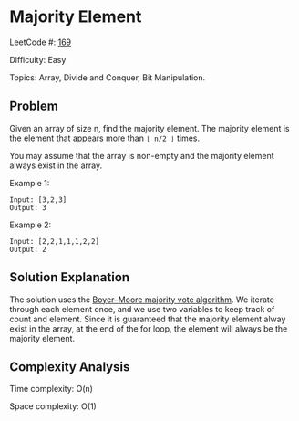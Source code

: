 # Majority Element

LeetCode #: [169](https://leetcode.com/problems/majority-element/)

Difficulty: Easy

Topics: Array, Divide and Conquer, Bit Manipulation.

## Problem

Given an array of size n, find the majority element. The majority element is the element that appears more than `⌊ n/2 ⌋` times.

You may assume that the array is non-empty and the majority element always exist in the array.

Example 1:

```text
Input: [3,2,3]
Output: 3
```

Example 2:

```text
Input: [2,2,1,1,1,2,2]
Output: 2
```

## Solution Explanation

The solution uses the [Boyer–Moore majority vote algorithm](https://en.wikipedia.org/wiki/Boyer%E2%80%93Moore_majority_vote_algorithm). We iterate through each element once, and we use two variables to keep track of count and element. Since it is guaranteed that the majority element alway exist in the array, at the end of the for loop, the element will always be the majority element.

## Complexity Analysis

Time complexity: O(n)

Space complexity: O(1)
